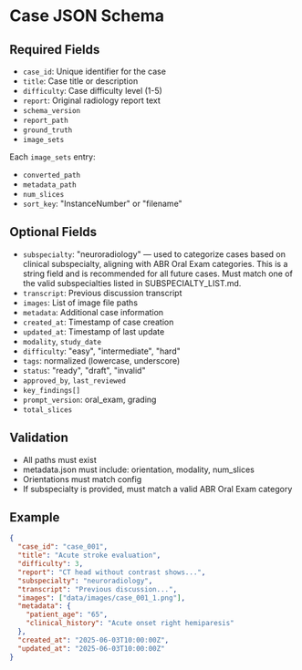 # Case JSON Schema

## Required Fields
- `case_id`: Unique identifier for the case
- `title`: Case title or description
- `difficulty`: Case difficulty level (1-5)
- `report`: Original radiology report text
- `schema_version`
- `report_path`
- `ground_truth`
- `image_sets`

Each `image_sets` entry:
- `converted_path`
- `metadata_path`
- `num_slices`
- `sort_key`: "InstanceNumber" or "filename"

## Optional Fields
- `subspecialty`: "neuroradiology" — used to categorize cases based on clinical subspecialty, aligning with ABR Oral Exam categories. This is a string field and is recommended for all future cases. Must match one of the valid subspecialties listed in SUBSPECIALTY_LIST.md.
- `transcript`: Previous discussion transcript
- `images`: List of image file paths
- `metadata`: Additional case information
- `created_at`: Timestamp of case creation
- `updated_at`: Timestamp of last update
- `modality`, `study_date`
- `difficulty`: "easy", "intermediate", "hard"
- `tags`: normalized (lowercase, underscore)
- `status`: "ready", "draft", "invalid"
- `approved_by`, `last_reviewed`
- `key_findings[]`
- `prompt_version`: oral_exam, grading
- `total_slices`

## Validation
- All paths must exist
- metadata.json must include: orientation, modality, num_slices
- Orientations must match config
- If subspecialty is provided, must match a valid ABR Oral Exam category

## Example
```json
{
  "case_id": "case_001",
  "title": "Acute stroke evaluation",
  "difficulty": 3,
  "report": "CT head without contrast shows...",
  "subspecialty": "neuroradiology",
  "transcript": "Previous discussion...",
  "images": ["data/images/case_001_1.png"],
  "metadata": {
    "patient_age": "65",
    "clinical_history": "Acute onset right hemiparesis"
  },
  "created_at": "2025-06-03T10:00:00Z",
  "updated_at": "2025-06-03T10:00:00Z"
}
```
